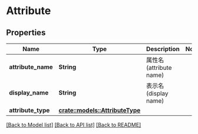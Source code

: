 # Attribute

## Properties

Name | Type | Description | Notes
------------ | ------------- | ------------- | -------------
**attribute_name** | **String** | 属性名(attribute name) | 
**display_name** | **String** | 表示名(display name) | 
**attribute_type** | [**crate::models::AttributeType**](AttributeType.md) |  | 

[[Back to Model list]](../README.md#documentation-for-models) [[Back to API list]](../README.md#documentation-for-api-endpoints) [[Back to README]](../README.md)


